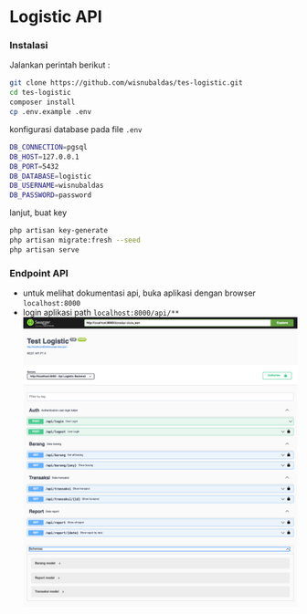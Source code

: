 
# Logistic API

### Instalasi 
Jalankan perintah berikut :
```bash
git clone https://github.com/wisnubaldas/tes-logistic.git
cd tes-logistic
composer install
cp .env.example .env
```
konfigurasi database pada file ``.env``
```bash
DB_CONNECTION=pgsql
DB_HOST=127.0.0.1
DB_PORT=5432
DB_DATABASE=logistic
DB_USERNAME=wisnubaldas
DB_PASSWORD=password
```
lanjut, buat key
```bash
php artisan key-generate
php artisan migrate:fresh --seed
php artisan serve
```

### Endpoint API
- untuk melihat dokumentasi api, buka aplikasi dengan browser ```localhost:8000```
- login aplikasi path ```localhost:8000/api/**``` 
![enter image description here](https://github.com/wisnubaldas/tes-logistic/blob/51b36acf73bfdc8e51801ed2bc13e0e3e519a1d0/screenshot-localhost_8000-2022.03.26-13_57_59.png)

